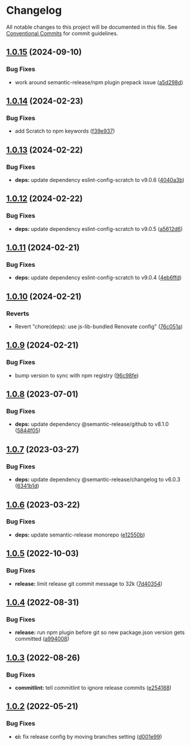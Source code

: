 # Changelog

All notable changes to this project will be documented in this file. See
[Conventional Commits](https://conventionalcommits.org) for commit guidelines.

## [1.0.15](https://github.com/scratchfoundation/scratch-semantic-release-config/compare/v1.0.14...v1.0.15) (2024-09-10)


### Bug Fixes

* work around semantic-release/npm plugin prepack issue ([a5d298d](https://github.com/scratchfoundation/scratch-semantic-release-config/commit/a5d298de3b38351c1c1cfc59d3db8041c10505de))

## [1.0.14](https://github.com/scratchfoundation/scratch-semantic-release-config/compare/v1.0.13...v1.0.14) (2024-02-23)


### Bug Fixes

* add Scratch to npm keywords ([f39e937](https://github.com/scratchfoundation/scratch-semantic-release-config/commit/f39e937c7b9282309e7745f5cf45ca53eb9afbde))

## [1.0.13](https://github.com/LLK/scratch-semantic-release-config/compare/v1.0.12...v1.0.13) (2024-02-22)


### Bug Fixes

* **deps:** update dependency eslint-config-scratch to v9.0.6 ([4040a3b](https://github.com/LLK/scratch-semantic-release-config/commit/4040a3b4e6f9c03a726e8f6167b5766eb009c851))

## [1.0.12](https://github.com/LLK/scratch-semantic-release-config/compare/v1.0.11...v1.0.12) (2024-02-22)


### Bug Fixes

* **deps:** update dependency eslint-config-scratch to v9.0.5 ([a5612d6](https://github.com/LLK/scratch-semantic-release-config/commit/a5612d6a4d359c28feb76f8b222c2db52677c2e6))

## [1.0.11](https://github.com/LLK/scratch-semantic-release-config/compare/v1.0.10...v1.0.11) (2024-02-21)


### Bug Fixes

* **deps:** update dependency eslint-config-scratch to v9.0.4 ([4eb6ffd](https://github.com/LLK/scratch-semantic-release-config/commit/4eb6ffd452683e916315f9f8e93e1c903839c006))

## [1.0.10](https://github.com/LLK/scratch-semantic-release-config/compare/v1.0.9...v1.0.10) (2024-02-21)


### Reverts

* Revert "chore(deps): use js-lib-bundled Renovate config" ([76c051a](https://github.com/LLK/scratch-semantic-release-config/commit/76c051a2c900d97632da2e14fe1ec9d090dc0bb2))

## [1.0.9](https://github.com/LLK/scratch-semantic-release-config/compare/v1.0.8...v1.0.9) (2024-02-21)


### Bug Fixes

* bump version to sync with npm registry ([96c98fe](https://github.com/LLK/scratch-semantic-release-config/commit/96c98fec1bce0f1fbeb503790ee758c3e4c21ab5))

## [1.0.8](https://github.com/LLK/scratch-semantic-release-config/compare/v1.0.7...v1.0.8) (2023-07-01)


### Bug Fixes

* **deps:** update dependency @semantic-release/github to v8.1.0 ([5844f05](https://github.com/LLK/scratch-semantic-release-config/commit/5844f05d6782b7a5a78eaabb33061b859504c1a5))

## [1.0.7](https://github.com/LLK/scratch-semantic-release-config/compare/v1.0.6...v1.0.7) (2023-03-27)


### Bug Fixes

* **deps:** update dependency @semantic-release/changelog to v6.0.3 ([6341b1d](https://github.com/LLK/scratch-semantic-release-config/commit/6341b1d79b6322d5f699dc7283c6de67fb392ce2))

## [1.0.6](https://github.com/LLK/scratch-semantic-release-config/compare/v1.0.5...v1.0.6) (2023-03-22)


### Bug Fixes

* **deps:** update semantic-release monorepo ([e12550b](https://github.com/LLK/scratch-semantic-release-config/commit/e12550b057b0cc0e896a4ebc20995270fbf6e507))

## [1.0.5](https://github.com/LLK/scratch-semantic-release-config/compare/v1.0.4...v1.0.5) (2022-10-03)


### Bug Fixes

* **release:** limit release git commit message to 32k ([7d40354](https://github.com/LLK/scratch-semantic-release-config/commit/7d4035411704dc7d7b1f239584869c886c003079))

## [1.0.4](https://github.com/LLK/scratch-semantic-release-config/compare/v1.0.3...v1.0.4) (2022-08-31)


### Bug Fixes

* **release:** run npm plugin before git so new package.json version gets committed ([a994008](https://github.com/LLK/scratch-semantic-release-config/commit/a99400805bb9e62e2a8ee7ad10d77d3fc6a7088f))

## [1.0.3](https://github.com/LLK/scratch-semantic-release-config/compare/v1.0.2...v1.0.3) (2022-08-26)


### Bug Fixes

* **commitlint:** tell commitlint to ignore release commits ([e254188](https://github.com/LLK/scratch-semantic-release-config/commit/e254188550bdd1e0d89defebfcd6ddf1902e5928))

## [1.0.2](https://github.com/LLK/scratch-semantic-release-config/compare/v1.0.1...v1.0.2) (2022-05-21)


### Bug Fixes

* **ci:** fix release config by moving branches setting ([d001e99](https://github.com/LLK/scratch-semantic-release-config/commit/d001e991917c827bfe829707d2d35e8e60ba3c36))
